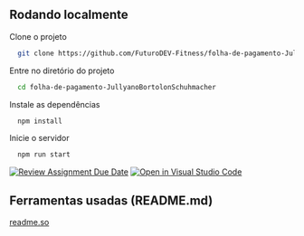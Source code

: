 ## Rodando localmente

Clone o projeto

```bash
  git clone https://github.com/FuturoDEV-Fitness/folha-de-pagamento-JullyanoBortolonSchuhmacher/edit/main/
```

Entre no diretório do projeto

```bash
  cd folha-de-pagamento-JullyanoBortolonSchuhmacher
```

Instale as dependências

```bash
  npm install
```

Inicie o servidor

```bash
  npm run start
```

[![Review Assignment Due Date](https://classroom.github.com/assets/deadline-readme-button-24ddc0f5d75046c5622901739e7c5dd533143b0c8e959d652212380cedb1ea36.svg)](https://classroom.github.com/a/GN5nK2MT)
[![Open in Visual Studio Code](https://classroom.github.com/assets/open-in-vscode-718a45dd9cf7e7f842a935f5ebbe5719a5e09af4491e668f4dbf3b35d5cca122.svg)](https://classroom.github.com/online_ide?assignment_repo_id=15064285&assignment_repo_type=AssignmentRepo)

## Ferramentas usadas (README.md)

[readme.so](https://readme.so/pt)
